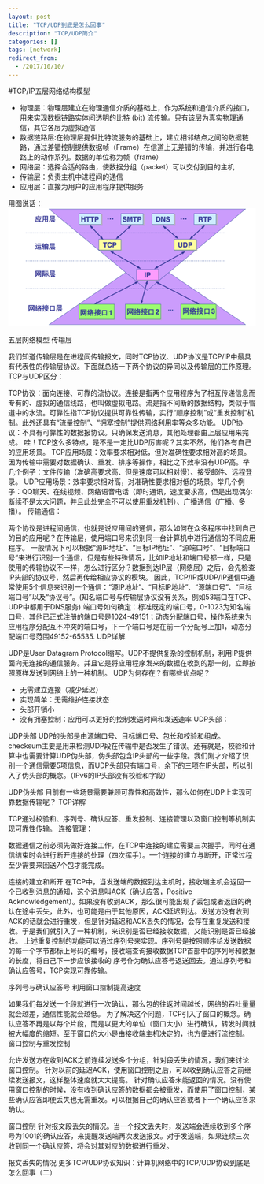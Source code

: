 ```yaml
---
layout: post
title: "TCP/UDP到底是怎么回事"
description: "TCP/UDP简介"
categories: []
tags: [network]
redirect_from:
  - /2017/10/10/
---
```


#TCP/IP五层网络结构模型
* 物理层：物理层建立在物理通信介质的基础上，作为系统和通信介质的接口，用来实现数据链路实体间透明的比特 (bit) 流传输。只有该层为真实物理通信，其它各层为虚拟通信
* 数据链路层:在物理层提供比特流服务的基础上，建立相邻结点之间的数据链路，通过差错控制提供数据帧（Frame）在信道上无差错的传输，并进行各电路上的动作系列。数据的单位称为帧（frame）
* 网络层：选择合适的路由，使数据分组（packet）可以交付到目的主机
* 传输层：负责主机中进程间的通信
* 应用层：直接为用户的应用程序提供服务

用图说话：
![五层网络结构模型](https://github.com/zenmeder/zenmeder.github.io/blob/master/_posts/_images/1240.png?raw=true)

五层网络模型
传输层

我们知道传输层是在进程间传输报文，同时TCP协议、UDP协议是TCP/IP中最具有代表性的传输层协议。下面就总结一下两个协议的异同以及传输层的工作原理。
TCP与UDP区分：

TCP协议：面向连接、可靠的流协议。连接是指两个应用程序为了相互传递信息而专有的、虚拟的通信线路，也叫做虚拟电路。流是指不间断的数据结构，类似于管道中的水流。可靠性指TCP协议提供可靠性传输，实行“顺序控制”或“重发控制”机制。此外还具有“流量控制”、“拥塞控制”提供网络利用率等众多功能。
UDP协议：不具有可靠性的数据报协议。只确保发送消息，其他处理都由上层应用来完成。
哇！TCP这么多特点，是不是一定比UDP厉害呢？其实不然，他们各有自己的应用场景。
TCP应用场景：效率要求相对低，但对准确性要求相对高的场景。因为传输中需要对数据确认、重发、排序等操作，相比之下效率没有UDP高。举几个例子：文件传输（准确高要求高、但是速度可以相对慢）、接受邮件、远程登录。
UDP应用场景：效率要求相对高，对准确性要求相对低的场景。举几个例子：QQ聊天、在线视频、网络语音电话（即时通讯，速度要求高，但是出现偶尔断续不是太大问题，并且此处完全不可以使用重发机制）、广播通信（广播、多播）。
传输通信：

两个协议是进程间通信，也就是说应用间的通信，那么如何在众多程序中找到自己的目的应用呢？在传输层，使用端口号来识别同一台计算机中进行通信的不同应用程序。
一般情况下可以根据“源IP地址”、“目标IP地址”、“源端口号”、“目标端口号”来进行识别一个通信，但是有些特殊情况，比如IP地址和端口号都一样，只是使用的传输协议不一样，怎么进行区分？数据到达IP层（网络层）之后，会先检查IP头部的协议号，然后再传给相应协议的模块。
因此，TCP/IP或UDP/IP通信中通常使用5个信息来识别一个通信：“源IP地址”、“目标IP地址”、“源端口号”、“目标端口号”以及“协议号”。(知名端口号与传输层协议没有关系，例如53端口在TCP、UDP中都用于DNS服务)
端口号如何确定：标准既定的端口号，0-1023为知名端口号，其他已正式注册的端口号是1024-49151；动态分配端口号，操作系统来为应用程序分配互不冲突的端口号，下一个端口号是在前一个分配号上加1，动态分配端口号范围49152-65535.
UDP详解

UDP是User Datagram Protocol缩写。UDP不提供复杂的控制机制，利用IP提供面向无连接的通信服务。并且它是将应用程序发来的数据在收到的那一刻，立即按照原样发送到网络上的一种机制。
UDP为何存在？有哪些优点呢？
* 无需建立连接（减少延迟）
* 实现简单：无需维护连接状态
* 头部开销小
* 没有拥塞控制：应用可以更好的控制发送时间和发送速率
UDP头部：


UDP头部
UDP的头部是由源端口号、目标端口号、包长和校验和组成。checksum主要是用来检测UDP段在传输中是否发生了错误。还有就是，校验和计算中也需要计算UDP伪头部，伪头部包含IP头部的一些字段。我们刚才介绍了识别一个通信需要5项信息，而UDP头部只有端口号，余下的三项在IP头部，所以引入了伪头部的概念。（IPv6的IP头部没有校验和字段）

UDP伪头部
目前有一些场景需要兼顾可靠性和高效性，那么如何在UDP上实现可靠数据传输呢？
TCP详解

TCP通过校验和、序列号、确认应答、重发控制、连接管理以及窗口控制等机制实现可靠性传输。
连接管理：

数据通信之前必须先做好连接工作，在TCP中连接的建立需要三次握手，同时在通信结束时会进行断开连接的处理（四次挥手）。一个连接的建立与断开，正常过程至少需要来回送7个包才能完成。

连接的建立和断开
在TCP中，当发送端的数据到达主机时，接收端主机会返回一个已收到消息的通知，这个消息叫ACK（确认应答，Positive Acknowledgement）。如果没有收到ACK，那么很可能出现了丢包或者返回的确认在途中丢失，此外，也可能是由于其他原因，ACK延迟到达。发送方没有收到ACK的话就会进行重发，但是针对延迟和ACK丢失的情况，会存在重复发送和接收。于是我们就引入了一种机制，来识别是否已经接收数据，又能识别是否已经接收。
上述重复控制的功能可以通过序列号来实现。序列号是按照顺序给发送数据的每一个字节都标上号码的编号，接收端查询接收数据TCP首部中的序列号和数据的长度，将自己下一步应该接收的 序号作为确认应答号返送回去。通过序列号和确认应答号，TCP实现可靠传输。

序列号与确认应答号
利用窗口控制提高速度

如果我们每发送一个段就进行一次确认，那么包的往返时间越长，网络的吞吐量量就会越差，通信性能就会越低。
为了解决这个问题，TCP引入了窗口的概念。确认应答不再是以每个片段，而是以更大的单位（窗口大小）进行确认，转发时间就被大幅度的缩短。至于窗口的大小是由接收端主机决定的，也方便进行流控制。
窗口控制与重发控制

允许发送方在收到ACK之前连续发送多个分组，针对段丢失的情况，我们来讨论窗口控制。
针对以前的延迟ACK，使用窗口控制之后，可以收到确认应答之前继续发送报文，这样整体速度就大大提高。
针对确认应答未能返回的情况。没有使用窗口控制的时候，没有收到确认应答的数据都会被重发，而使用了窗口控制，某些确认应答即便丢失也无需重发。可以根据自己的确认应答或者下一个确认应答来确认。

窗口控制
针对报文段丢失的情况。当一个报文丢失时，发送端会连续收到多个序号为1001的确认应答，来提醒发送端再次发送报文。对于发送端，如果连续三次收到同一个确认应答，将会对其对应的数据进行重发。

报文丢失的情况
更多TCP/UDP协议知识：计算机网络中的TCP/UDP协议到底是怎么回事（二）
        